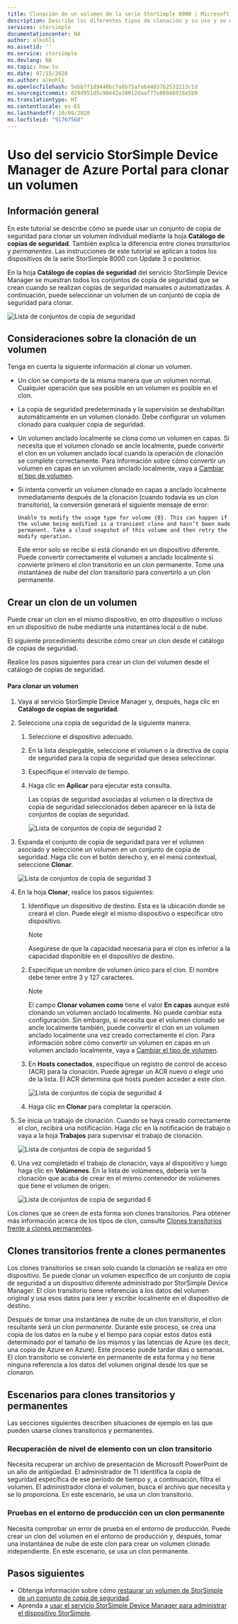 ```yaml
---
title: Clonación de un volumen de la serie StorSimple 8000 | Microsoft Docs
description: Describe los diferentes tipos de clonación y su uso y se explica cómo puede usar un conjunto de copia de seguridad para clonar un volumen individual en un dispositivo de la serie StorSimple 8000.
services: storsimple
documentationcenter: NA
author: alkohli
ms.assetid: ''
ms.service: storsimple
ms.devlang: NA
ms.topic: how-to
ms.date: 07/15/2020
ms.author: alkohli
ms.openlocfilehash: 5ebb7f1d9440bc7a8b75afe64403762532213c1d
ms.sourcegitcommit: 829d951d5c90442a38012daaf77e86046018e5b9
ms.translationtype: HT
ms.contentlocale: es-ES
ms.lasthandoff: 10/09/2020
ms.locfileid: "91767568"
---
```

# <a name="use-the-storsimple-device-manager-service-in-azure-portal-to-clone-a-volume"></a>Uso del servicio StorSimple Device Manager de Azure Portal para clonar un volumen

## <a name="overview"></a>Información general

En este tutorial se describe cómo se puede usar un conjunto de copia de seguridad para clonar un volumen individual mediante la hoja **Catálogo de copias de seguridad**. También explica la diferencia entre clones *transitorios* y *permanentes*. Las instrucciones de este tutorial se aplican a todos los dispositivos de la serie StorSimple 8000 con Update 3 o posterior.

En la hoja **Catálogo de copias de seguridad** del servicio StorSimple Device Manager se muestran todos los conjuntos de copia de seguridad que se crean cuando se realizan copias de seguridad manuales o automatizadas. A continuación, puede seleccionar un volumen de un conjunto de copia de seguridad para clonar.

 ![Lista de conjuntos de copia de seguridad](./media/storsimple-8000-clone-volume-u2/bucatalog.png)

## <a name="considerations-for-cloning-a-volume"></a>Consideraciones sobre la clonación de un volumen

Tenga en cuenta la siguiente información al clonar un volumen.

- Un clon se comporta de la misma manera que un volumen normal. Cualquier operación que sea posible en un volumen es posible en el clon.

- La copia de seguridad predeterminada y la supervisión se deshabilitan automáticamente en un volumen clonado. Debe configurar un volumen clonado para cualquier copia de seguridad.

- Un volumen anclado localmente se clona como un volumen en capas. Si necesita que el volumen clonado se ancle localmente, puede convertir el clon en un volumen anclado local cuando la operación de clonación se complete correctamente. Para información sobre cómo convertir un volumen en capas en un volumen anclado localmente, vaya a [Cambiar el tipo de volumen](storsimple-8000-manage-volumes-u2.md#change-the-volume-type).

- Si intenta convertir un volumen clonado en capas a anclado localmente inmediatamente después de la clonación (cuando todavía es un clon transitorio), la conversión generará el siguiente mensaje de error:

    `Unable to modify the usage type for volume {0}. This can happen if the volume being modified is a transient clone and hasn’t been made permanent. Take a cloud snapshot of this volume and then retry the modify operation.`

    Este error solo se recibe si está clonando en un dispositivo diferente. Puede convertir correctamente el volumen a anclado localmente si convierte primero el clon transitorio en un clon permanente. Tome una instantánea de nube del clon transitorio para convertirlo a un clon permanente.

## <a name="create-a-clone-of-a-volume"></a>Crear un clon de un volumen

Puede crear un clon en el mismo dispositivo, en otro dispositivo o incluso en un dispositivo de nube mediante una instantánea local o de nube.

El siguiente procedimiento describe cómo crear un clon desde el catálogo de copias de seguridad.  

Realice los pasos siguientes para crear un clon del volumen desde el catálogo de copias de seguridad.

#### <a name="to-clone-a-volume"></a>Para clonar un volumen

1. Vaya al servicio StorSimple Device Manager y, después, haga clic en **Catálogo de copias de seguridad**.

2. Seleccione una copia de seguridad de la siguiente manera:
   
   1. Seleccione el dispositivo adecuado.
   2. En la lista desplegable, seleccione el volumen o la directiva de copia de seguridad para la copia de seguridad que desea seleccionar.
   3. Especifique el intervalo de tiempo.
   4. Haga clic en **Aplicar** para ejecutar esta consulta.

      Las copias de seguridad asociadas al volumen o la directiva de copia de seguridad seleccionados deben aparecer en la lista de conjuntos de copias de seguridad.
   
      ![Lista de conjuntos de copia de seguridad 2](./media/storsimple-8000-clone-volume-u2/bucatalog.png)
     
3. Expanda el conjunto de copia de seguridad para ver el volumen asociado y seleccione un volumen en un conjunto de copia de seguridad. Haga clic con el botón derecho y, en el menú contextual, seleccione **Clonar**.

   ![Lista de conjuntos de copia de seguridad 3](./media/storsimple-8000-clone-volume-u2/clonevol3b.png) 

3. En la hoja **Clonar**, realice los pasos siguientes:
   
   1. Identifique un dispositivo de destino. Esta es la ubicación donde se creará el clon. Puede elegir el mismo dispositivo o especificar otro dispositivo.

      > [!NOTE]
      > Asegúrese de que la capacidad necesaria para el clon es inferior a la capacidad disponible en el dispositivo de destino.
       
   2. Especifique un nombre de volumen único para el clon. El nombre debe tener entre 3 y 127 caracteres.
      
       > [!NOTE]
       > El campo **Clonar volumen como** tiene el valor **En capas** aunque esté clonando un volumen anclado localmente. No puede cambiar esta configuración. Sin embargo, si necesita que el volumen clonado se ancle localmente también, puede convertir el clon en un volumen anclado localmente una vez creado correctamente el clon. Para información sobre cómo convertir un volumen en capas en un volumen anclado localmente, vaya a [Cambiar el tipo de volumen](storsimple-8000-manage-volumes-u2.md#change-the-volume-type).
          
   3. En **Hosts conectados**, especifique un registro de control de acceso (ACR) para la clonación. Puede agregar un ACR nuevo o elegir uno de la lista. El ACR determina qué hosts pueden acceder a este clon.
      
       ![Lista de conjuntos de copia de seguridad 4](./media/storsimple-8000-clone-volume-u2/clonevol3a.png) 

   4. Haga clic en **Clonar** para completar la operación.

4. Se inicia un trabajo de clonación. Cuando se haya creado correctamente el clon, recibirá una notificación. Haga clic en la notificación de trabajo o vaya a la hoja **Trabajos** para supervisar el trabajo de clonación.

    ![Lista de conjuntos de copia de seguridad 5](./media/storsimple-8000-clone-volume-u2/clonevol5.png)

7. Una vez completado el trabajo de clonación, vaya al dispositivo y luego haga clic en **Volúmenes**. En la lista de volúmenes, debería ver la clonación que acaba de crear en el mismo contenedor de volúmenes que tiene el volumen de origen.

    ![Lista de conjuntos de copia de seguridad 6](./media/storsimple-8000-clone-volume-u2/clonevol6.png)

Los clones que se creen de esta forma son clones transitorios. Para obtener más información acerca de los tipos de clon, consulte [Clones transitorios frente a clones permanentes](#transient-vs-permanent-clones).


## <a name="transient-vs-permanent-clones"></a>Clones transitorios frente a clones permanentes
Los clones transitorios se crean solo cuando la clonación se realiza en otro dispositivo. Se puede clonar un volumen específico de un conjunto de copia de seguridad a un dispositivo diferente administrado por StorSimple Device Manager. El clon transitorio tiene referencias a los datos del volumen original y usa esos datos para leer y escribir localmente en el dispositivo de destino.

Después de tomar una instantánea de nube de un clon transitorio, el clon resultante será un clon *permanente*. Durante este proceso, se crea una copia de los datos en la nube y el tiempo para copiar estos datos está determinado por el tamaño de los mismos y las latencias de Azure (es decir, una copia de Azure en Azure). Este proceso puede tardar días o semanas. El clon transitorio se convierte en permanente de esta forma y no tiene ninguna referencia a los datos del volumen original desde los que se clonaron.

## <a name="scenarios-for-transient-and-permanent-clones"></a>Escenarios para clones transitorios y permanentes
Las secciones siguientes describen situaciones de ejemplo en las que pueden usarse clones transitorios y permanentes.

### <a name="item-level-recovery-with-a-transient-clone"></a>Recuperación de nivel de elemento con un clon transitorio
Necesita recuperar un archivo de presentación de Microsoft PowerPoint de un año de antigüedad. El administrador de TI identifica la copia de seguridad específica de ese período de tiempo y, a continuación, filtra el volumen. El administrador clona el volumen, busca el archivo que necesita y se lo proporciona. En este escenario, se usa un clon transitorio.

### <a name="testing-in-the-production-environment-with-a-permanent-clone"></a>Pruebas en el entorno de producción con un clon permanente
Necesita comprobar un error de prueba en el entorno de producción. Puede crear un clon del volumen en el entorno de producción y, después, tomar una instantánea de nube de este clon para crear un volumen clonado independiente. En este escenario, se usa un clon permanente.

## <a name="next-steps"></a>Pasos siguientes
* Obtenga información sobre cómo [restaurar un volumen de StorSimple de un conjunto de copia de seguridad](storsimple-8000-restore-from-backup-set-u2.md).
* Aprenda a [usar el servicio StorSimple Device Manager para administrar el dispositivo StorSimple](storsimple-8000-manager-service-administration.md).

